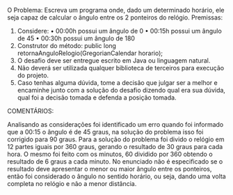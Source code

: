 O Problema: Escreva um programa onde, dado um determinado horário, ele seja
capaz de calcular o ângulo entre os 2 ponteiros do relógio.
Premissas:
1. Considere:
• 00:00h possui um ângulo de 0
• 00:15h possui um ângulo de 45
• 00:30h possui um ângulo de 180
2. Construtor do método:
public long retornaAnguloRelogio(GregorianCalendar horario);
3. O desafio deve ser entregue escrito em Java ou linguagem natural.
4. Não deverá ser utilizada qualquer biblioteca de terceiros para execução do projeto.
5. Caso tenhas alguma dúvida, tome a decisão que julgar ser a melhor e encaminhe
junto com a solução do desafio dizendo qual era sua dúvida, qual foi a decisão tomada
e defenda a posição tomada.

COMENTÁRIOS:

Analisando as considerações foi identificado um erro quando foi informado que a 00:15 o ângulo é de 45 graus, na solução do problema isso foi corrigido para 90 graus.
Para a solução do problema foi divido o relógio em 12 partes iguais por 360 graus, gerando o resultado de 30 graus para cada hora. O mesmo foi feito com os minutos, 60 dividido por 360 obtendo o resultado de 6 graus a cada minuto.
No enunciado não é especificado se o resultado deve apresentar o menor ou maior ângulo entre os ponteiros, então foi considerado o ângulo no sentido horário, ou seja, dando uma volta completa no relógio e não a menor distância.
